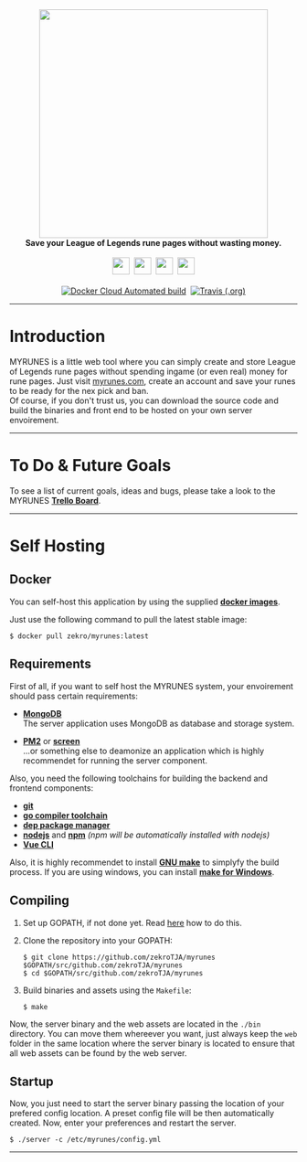 <div align="center">
    <img src="https://raw.githubusercontent.com/zekroTJA/myrunes/master/assets/logo-dark-1000-237.png" width="400"/>
    <br/>
    <strong>Save your League of Legends rune pages without wasting money.</strong><br><br>
    <img src="https://forthebadge.com/images/badges/made-with-go.svg" height="30" />&nbsp;
    <img src="https://forthebadge.com/images/badges/made-with-vue.svg" height="30" />&nbsp;
    <img src="https://forthebadge.com/images/badges/fuck-it-ship-it.svg" height="30" />&nbsp;
    <a href="https://zekro.de/discord"><img src="https://img.shields.io/discord/307084334198816769.svg?logo=discord&style=for-the-badge" height="30"></a>
    <br/><br/>
    <a href="https://hub.docker.com/r/zekro/myrunes"><img alt="Docker Cloud Automated build" src="https://img.shields.io/docker/cloud/automated/zekro/myrunes.svg?color=cyan&logo=docker&logoColor=cyan&style=for-the-badge"></a>&nbsp;
    <a href="https://travis-ci.org/zekroTJA/myrunes"><img alt="Travis (.org)" src="https://img.shields.io/travis/zekrotja/myrunes.svg?logo=travis&style=for-the-badge"></a>
</div>

---

# Introduction

MYRUNES is a little web tool where you can simply create and store League of Legends rune pages without spending ingame (or even real) money for rune pages. Just visit [myrunes.com](https://myrunes.com), create an account and save your runes to be ready for the nex pick and ban.  
Of course, if you don't trust us, you can download the source code and build the binaries and front end to be hosted on your own server envoirement.

---

# To Do & Future Goals


To see a list of current goals, ideas and bugs, please take a look to the MYRUNES [**Trello Board**](http://todo.myrunes.com).

---

# Self Hosting

## Docker

You can self-host this application by using the supplied [**docker images**](https://cloud.docker.com/u/zekro/repository/docker/zekro/myrunes).

Just use the following command to pull the latest stable image:  
```
$ docker pull zekro/myrunes:latest
```

## Requirements

First of all, if you want to self host the MYRUNES system, your envoirement should pass certain requirements:

- [**MongoDB**](https://www.mongodb.com/)  
  The server application uses MongoDB as database and storage system.

- **[PM2](https://pm2.io/)** or **[screen](https://linux.die.net/man/1/screen)**  
  ...or something else to deamonize an application which is highly recommendet for running the server component.

Also, you need the following toolchains for building the backend and frontend components:

- **[git](https://git-scm.com/)**
- **[go compiler toolchain](https://golang.org/)**
- **[dep package manager](https://github.com/golang/dep)**
- **[nodejs](https://nodejs.org/en/)** and **[npm](https://www.npmjs.com/)** *(npm will be automatically installed with nodejs)*
- **[Vue CLI](https://cli.vuejs.org/)**

Also, it is highly recommendet to install **[GNU make](https://www.gnu.org/software/make/)** to simplyfy the build process. If you are using windows, you can install **[make for Windows](http://gnuwin32.sourceforge.net/packages/make.htm)**.

## Compiling

1. Set up GOPATH, if not done yet. Read [here](https://golang.org/pkg/go/build/#hdr-Go_Path) how to do this.

2. Clone the repository into your GOPATH:  
   ```
   $ git clone https://github.com/zekroTJA/myrunes $GOPATH/src/github.com/zekroTJA/myrunes
   $ cd $GOPATH/src/github.com/zekroTJA/myrunes
   ```

3. Build binaries and assets using the `Makefile`:  
   ```
   $ make
   ```

Now, the server binary and the web assets are located in the `./bin` directory. You can move them whereever you want, just always keep the `web` folder in the same location where the server binary is located to ensure that all web assets can be found by the web server.

## Startup

Now, you just need to start the server binary passing the location of your prefered config location. A preset config file will be then automatically created. Now, enter your preferences and restart the server.

```
$ ./server -c /etc/myrunes/config.yml
```

--- 

